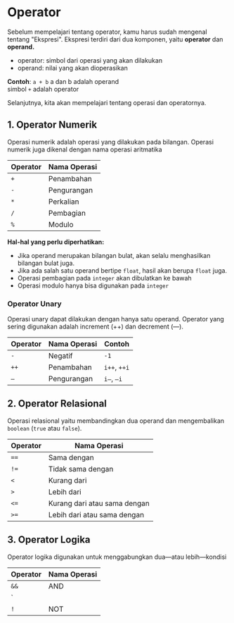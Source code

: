 # Operator

Sebelum mempelajari tentang operator, kamu harus sudah mengenal tentang "Ekspresi". Ekspresi terdiri dari dua komponen, yaitu **operator** dan **operand.** 

- operator: simbol dari operasi yang akan dilakukan
- operand: nilai yang akan dioperasikan
    
**Contoh**: `a + b`
a dan b adalah operand    
simbol `+` adalah operator
    

Selanjutnya, kita akan mempelajari tentang operasi dan operatornya.

## 1. Operator Numerik

Operasi numerik adalah operasi yang dilakukan pada bilangan. Operasi numerik juga dikenal dengan nama operasi aritmatika

| Operator | Nama Operasi |
| - | - |
| `+` | Penambahan |
| `-` | Pengurangan |
| `*` | Perkalian |
| `/` | Pembagian |
| `%` | Modulo |

**Hal-hal yang perlu diperhatikan:**

- Jika operand merupakan bilangan bulat, akan selalu menghasilkan bilangan bulat juga.
- Jika ada salah satu operand bertipe `float`, hasil akan berupa `float` juga.
- Operasi pembagian pada `integer` akan dibulatkan ke bawah
- Operasi modulo hanya bisa digunakan pada `integer`

### Operator Unary

Operasi unary dapat dilakukan dengan hanya satu operand. Operator yang sering digunakan adalah increment (++) dan decrement (—).

| Operator | Nama Operasi | Contoh |
| - | - | - |
| `-` | Negatif | `-1` |
| `++` | Penambahan | `i++`, `++i` |
| `—` | Pengurangan | `i—`, `—i` |

## 2. Operator Relasional

Operasi relasional yaitu membandingkan dua operand dan mengembalikan `boolean` (`true` atau `false`).

| Operator | Nama Operasi |
| - | - |
| `==` | Sama dengan |
| `!=`| Tidak sama dengan |
| `<` | Kurang dari |
| `>` | Lebih dari |
| `<=`| Kurang dari atau sama dengan |
| `>=` | Lebih dari atau sama dengan |

## 3. Operator Logika

Operator logika digunakan untuk menggabungkan dua—atau lebih—kondisi

| Operator | Nama Operasi |
| - | - |
| `&&` | AND |
| `||` | OR |
| `!` | NOT |